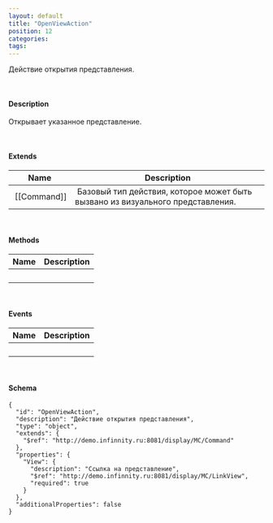 ```yaml
---
layout: default
title: "OpenViewAction"
position: 12
categories: 
tags: 
---
```


Действие открытия представления.

   

#### Description

Открывает указанное представление.

   

#### Extends

|Name|Description|
|----|-----------|
| [[Command]]| Базовый тип действия, которое может быть вызвано из визуального представления.|

   

#### Methods

|Name|Description|
|----|-----------|
| | |

    

#### Events

|Name|Description|
|----|-----------|
| | |

   

#### Schema

```
{
  "id": "OpenViewAction",
  "description": "Действие открытия представления",
  "type": "object",
  "extends": {
    "$ref": "http://demo.infinnity.ru:8081/display/MC/Command"
  },
  "properties": {
    "View": {
      "description": "Ссылка на представление",
      "$ref": "http://demo.infinnity.ru:8081/display/MC/LinkView",
      "required": true
    }
  },
  "additionalProperties": false
}
```

     

 

